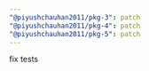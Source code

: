 ```yaml
---
"@piyushchauhan2011/pkg-3": patch
"@piyushchauhan2011/pkg-4": patch
"@piyushchauhan2011/pkg-5": patch
---
```


fix tests
